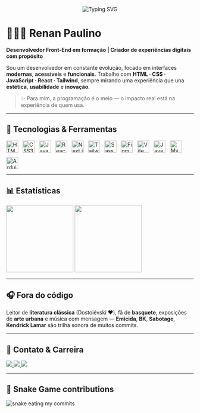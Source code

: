<p align="center">
  <img
    src="https://readme-typing-svg.demolab.com?font=Fira+Code&duration=3000&pause=1000&color=FFA500&vCenter=true&width=1000&height=45&lines=Ol%C3%A1%2C+eu+sou+o+Renan+Paulino!;Desenvolvedor+Front-End+em+forma%C3%A7%C3%A3o.;Apaixonado+por+UI%2FUX+e+projetos+com+prop%C3%B3sito."
    alt="Typing SVG"
  />
</p>

# 🧑🏽‍💻 Renan Paulino

**Desenvolvedor Front-End em formação | Criador de experiências digitais com propósito**

Sou um desenvolvedor em constante evolução, focado em interfaces **modernas**, **acessíveis** e **funcionais**. Trabalho com **HTML · CSS · JavaScript · React · Tailwind**, sempre mirando uma experiência que una **estética**, **usabilidade** e **inovação**.

> ✨ Para mim, a programação é o meio — o impacto real está na experiência de quem usa.

---

## 🧰 Tecnologias & Ferramentas

<div style="display:flex;flex-wrap:wrap;gap:12px">

<img src="https://cdn.jsdelivr.net/gh/devicons/devicon@latest/icons/html5/html5-original.svg" title="HTML5" width="32"/>
<img src="https://cdn.jsdelivr.net/gh/devicons/devicon@latest/icons/css3/css3-original.svg" title="CSS3" width="32"/>
<img src="https://cdn.jsdelivr.net/gh/devicons/devicon@latest/icons/javascript/javascript-original.svg" title="JavaScript" width="32"/>
<img src="https://cdn.jsdelivr.net/gh/devicons/devicon@latest/icons/react/react-original.svg" title="React" width="32"/>
<img src="https://cdn.jsdelivr.net/gh/devicons/devicon@latest/icons/nextjs/nextjs-original.svg" title="Next.js" width="32"/>
<img src="https://cdn.jsdelivr.net/gh/devicons/devicon@latest/icons/tailwindcss/tailwindcss-original.svg" title="Tailwind CSS" width="32"/>
<img src="https://cdn.jsdelivr.net/gh/devicons/devicon@latest/icons/sass/sass-original.svg" title="Sass" width="32"/>
<img src="https://cdn.jsdelivr.net/gh/devicons/devicon@latest/icons/figma/figma-original.svg" title="Figma" width="32"/>
<img src="https://cdn.jsdelivr.net/gh/devicons/devicon@latest/icons/vitejs/vitejs-original.svg" title="Vite" width="32"/>
<img src="https://cdn.jsdelivr.net/gh/devicons/devicon@latest/icons/java/java-original.svg" title="Java" width="32"/>
<img src="https://cdn.jsdelivr.net/gh/devicons/devicon@latest/icons/mysql/mysql-original-wordmark.svg" title="MySQL" width="32"/>
<img src="https://cdn.jsdelivr.net/gh/devicons/devicon@latest/icons/arduino/arduino-original.svg" title="Arduino" width="32"/>

</div>

---

## 📊 Estatísticas

<p align="left">
  <img height="180em" src="https://github-readme-stats-sigma-five.vercel.app/api?username=devRenanPaulino&show_icons=true&theme=tokyonight&locale=pt-br&hide_title=true" />
  <img height="180em" src="https://github-readme-stats.vercel.app/api/top-langs/?username=devRenanPaulino&theme=tokyonight&layout=compact&langs_count=6&hide_title=true" />
</p>

---

## 🎧 Fora do código

Leitor de **literatura clássica** (Dostoiévski ❤️), fã de **basquete**, exposições de **arte urbana** e música com mensagem — **Emicida**, **BK**, **Sabotage**, **Kendrick Lamar** são trilha sonora de muitos commits.

---

## 🤝 Contato & Carreira

<a href="https://www.linkedin.com/in/renansilvapaulino" target="_blank">
  <img src="https://img.shields.io/badge/LinkedIn-0A66C2?style=for-the-badge&logo=linkedin&logoColor=white" />
</a>
<a href="https://github.com/devRenanPaulino" target="_blank">
  <img src="https://img.shields.io/badge/GitHub-000?style=for-the-badge&logo=github&logoColor=white" />
</a>
<a href="https://devrenanpaulino.github.io/Mapa-de-Carreira/" target="_blank">
  <img src="https://img.shields.io/badge/Mapa%20de%20Carreira-FFA500?style=for-the-badge&logo=target&logoColor=white" />
</a>

---

## 🐍 Snake Game contributions

<img src="https://raw.githubusercontent.com/devRenanPaulino/devRenanPaulino/output/github-contribution-grid-snake.svg" alt="snake eating my commits"/>
